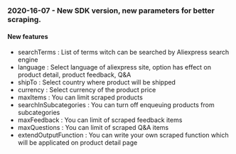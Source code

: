 ### 2020-16-07 - New SDK version, new parameters for better scraping.

#### New features
- searchTerms : List of terms witch can be searched by Aliexpress search engine
- language : Select language of aliexpress site, option has effect on product detail, product feedback, Q&A
- shipTo : Select country where product will be shipped
- currency : Select currency of the product price
- maxItems : You can limit scraped products
- searchInSubcategories : You can turn off enqueuing products from subcategories
- maxFeedback : You can limit of scraped feedback items
- maxQuestions : You can limit of scraped Q&A items
- extendOutputFunction : You can write your own scraped function which will be applicated on product detail page
